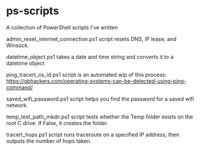 # ps-scripts
A collection of PowerShell scripts I've written

admin_reset_internet_connection.ps1 script resets DNS, IP lease, and Winsock.

datetime_object.ps1 takes a date and time string and converts it to a datetime object

ping_tracert_os_id.ps1 script is an automated wip of this process: https://gbhackers.com/operating-systems-can-be-detected-using-ping-command/

saved_wifi_password.ps1 script helps you find the password for a saved wifi network.

temp_test_path_mkdir.ps1 script tests whether the Temp folder exists on the root C drive. If False, it creates the folder.

tracert_hops.ps1 script runs traceroute on a specified IP address, then outputs the number of hops taken.
